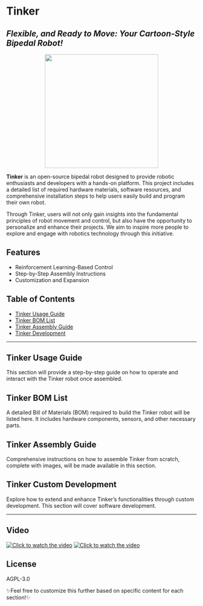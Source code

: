 # Tinker  
## _Flexible, and Ready to Move: Your Cartoon-Style Bipedal Robot!_
<div align="center">
<img src="https://github.com/Yuexuan9/Tinker/raw/main/docs/images/t01.JPG" height="300" />
</div>

**Tinker** is an open-source bipedal robot designed to provide robotic enthusiasts and developers with a hands-on platform. This project includes a detailed list of required hardware materials, software resources, and comprehensive installation steps to help users easily build and program their own robot.

Through Tinker, users will not only gain insights into the fundamental principles of robot movement and control, but also have the opportunity to personalize and enhance their projects. We aim to inspire more people to explore and engage with robotics technology through this initiative.

## Features
- Reinforcement Learning-Based Control
- Step-by-Step Assembly Instructions
- Customization and Expansion

## Table of Contents
- [Tinker Usage Guide](https://github.com/Yuexuan9/Tinker/tree/main/guide)
- [Tinker BOM List](https://github.com/Yuexuan9/Tinker/tree/main/bom)
- [Tinker Assembly Guide](https://github.com/Yuexuan9/Tinker/tree/main/assemble)
- [Tinker Development](https://github.com/Yuexuan9/Tinker/tree/main/development)

---

## Tinker Usage Guide
This section will provide a step-by-step guide on how to operate and interact with the Tinker robot once assembled.

## Tinker BOM List
A detailed Bill of Materials (BOM) required to build the Tinker robot will be listed here. It includes hardware components, sensors, and other necessary parts.

## Tinker Assembly Guide
Comprehensive instructions on how to assemble Tinker from scratch, complete with images, will be made available in this section.

## Tinker Custom Development
Explore how to extend and enhance Tinker’s functionalities through custom development. This section will cover software development.

---

## Video

[![Click to watch the video](https://img.youtube.com/vi/nC0g2TXLNzI/0.jpg)](https://youtu.be/nC0g2TXLNzI)
[![Click to watch the video](https://github.com/Yuexuan9/Tinker/raw/main/docs/images/videos/24fp.png)](https://b23.tv/GL5qTvX)
## License

AGPL-3.0


✨Feel free to customize this further based on specific content for each section!✨

